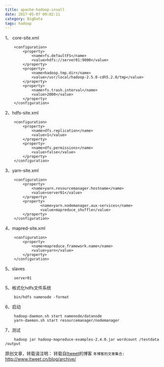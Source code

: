 ```yaml
---
title: apache-hadoop-insall
date: 2017-05-07 09:02:11
category: BigData
tags: hadoop
---
```

1、 core-site.xml
```
	<configuration>
		<property>
			<name>fs.defaultFS</name>
			<value>hdfs://server01:9000</value>
		</property>
		<property>
			<name>hadoop.tmp.dir</name>
			<value>/usr/local/hadoop-2.5.0-cdh5.2.0/tmp</value>
		</property>
		<property>
			<name>fs.trash.interval</name>
			<value>2000</value>
		</property>
	</configuration>
```

2、hdfs-site.xml
```
 	<configuration>
	    <property>
	        <name>dfs.replication</name>
	        <value>1</value>
	    </property>
	    <property>
	        <name>dfs.permissions</name>
	        <value>false</value>
	    </property>
	</configuration>
```

3、yarn-site.xml
```
 	<configuration>
 		<property>
			<name>yarn.resourcemanager.hostname</name>
			<value>server01</value>
		</property>
        <property>
                <name>yarn.nodemanager.aux-services</name>
                <value>mapreduce_shuffle</value>
        </property>
	</configuration>
```

4、mapred-site.xml
```	
 	<configuration>
	    <property>
	        <name>mapreduce.framework.name</name>
	        <value>yarn</value>
	    </property>
	</configuration>
```

5、slaves
```
	server01
```

5、格式化hdfs文件系统
```
	bin/hdfs namenode -format
```

6、启动
```
	hadoop-daemon.sh start namenode/datanode
	yarn-daemon.sh start resourcemanager/nodemanager
```

7、测试
```
	hadoop jar hadoop-mapreduce-examples-2.4.0.jar wordcount /testdata /output
```

原创文章，转载请注明： 转载自[Itweet](http://www.itweet.cn)的博客
`本博客的文章集合:` http://www.itweet.cn/blog/archive/